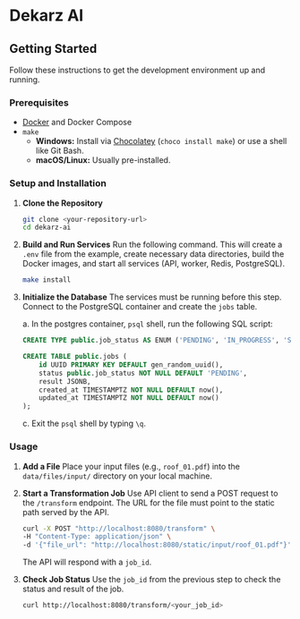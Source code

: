 # Dekarz AI

## Getting Started

Follow these instructions to get the development environment up and running.

### Prerequisites

-   [Docker](https://www.docker.com/get-started) and Docker Compose
-   `make`
    -   **Windows:** Install via [Chocolatey](https://chocolatey.org/) (`choco install make`) or use a shell like Git Bash.
    -   **macOS/Linux:** Usually pre-installed.

### Setup and Installation

1.  **Clone the Repository**
    ```bash
    git clone <your-repository-url>
    cd dekarz-ai
    ```

2.  **Build and Run Services**
    Run the following command. This will create a `.env` file from the example, create necessary data directories, build the Docker images, and start all services (API, worker, Redis, PostgreSQL).
    ```bash
    make install
    ```

3.  **Initialize the Database**
    The services must be running before this step. Connect to the PostgreSQL container and create the `jobs` table.

    a. In the postgres container, `psql` shell, run the following SQL script:
    ```sql
    CREATE TYPE public.job_status AS ENUM ('PENDING', 'IN_PROGRESS', 'SUCCESS', 'FAILURE');

    CREATE TABLE public.jobs (
        id UUID PRIMARY KEY DEFAULT gen_random_uuid(),
        status public.job_status NOT NULL DEFAULT 'PENDING',
        result JSONB,
        created_at TIMESTAMPTZ NOT NULL DEFAULT now(),
        updated_at TIMESTAMPTZ NOT NULL DEFAULT now()
    );
    ```
    c. Exit the `psql` shell by typing `\q`.

### Usage

1.  **Add a File**
    Place your input files (e.g., `roof_01.pdf`) into the `data/files/input/` directory on your local machine.

2.  **Start a Transformation Job**
    Use API client to send a POST request to the `/transform` endpoint. The URL for the file must point to the static path served by the API.

    ```bash
    curl -X POST "http://localhost:8080/transform" \
    -H "Content-Type: application/json" \
    -d '{"file_url": "http://localhost:8080/static/input/roof_01.pdf"}'
    ```
    The API will respond with a `job_id`.

3.  **Check Job Status**
    Use the `job_id` from the previous step to check the status and result of the job.

    ```bash
    curl http://localhost:8080/transform/<your_job_id>
    ```